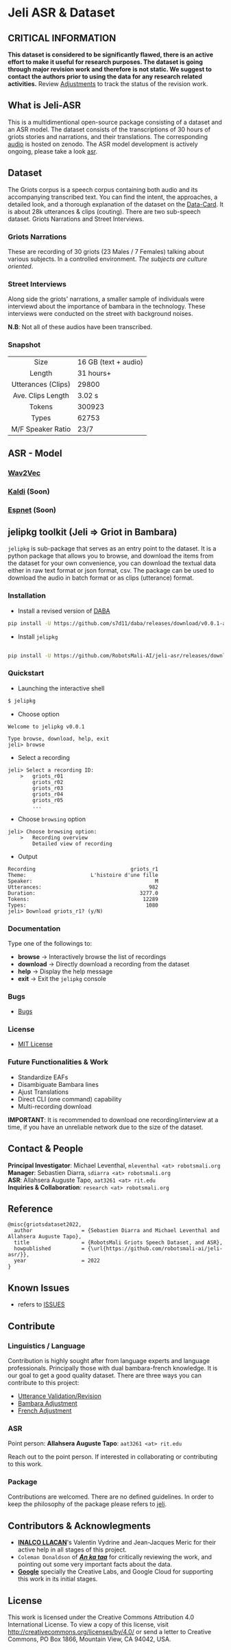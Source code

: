 # Jeli ASR & Dataset

## CRITICAL INFORMATION
**This dataset is considered to be significantly flawed, there is an active effort to make it useful for research purposes. The dataset is going through major revision work and therefore is not static. We suggest to contact the authors prior to using the data for any research related activities.** Review [Adjustments](./adjustments.md) to track the status of the revision work.

## What is Jeli-ASR
This is a multidimentional open-source package consisting of a dataset and an ASR model. The dataset consists of the transcriptions of 30 hours of griots stories and narrations, and their translations. The corresponding [audio](https://zenodo.org/record/7296317) is hosted on zenodo. The ASR model development is actively ongoing, please take a look [asr](./asr/).

## Dataset
The Griots corpus is a speech corpus containing both audio and its accompanying transcribed text. You can find the intent, the approaches, a detailed look, and a thorough explanation of the dataset on the [Data-Card](https://docs.google.com/document/d/17cBQo7yisZuRpLP9gFul4pvQiARgrDwPLDNE980zxx4/edit?usp=sharing). It is about 28k utterances & clips (couting). There are two sub-speech dataset. Griots Narrations and Street Interviews.

### Griots Narrations
These are recording of 30 griots (23 Males / 7 Females) talking about various subjects. In a controlled environment. *The subjects are culture oriented*.

### Street Interviews
Along side the griots' narrations, a smaller sample of individuals were interviewd about the importance of bambara in the technology. These interviews were conducted on the street with background noises. 

**N.B**: Not all of these audios have been transcribed.

### Snapshot
|      |     |
|:----:|:----|
|Size | 16 GB (text + audio) |
| Length | 31 hours+ | 
| Utterances (Clips) | 29800 |
|Ave. Clips Length | 3.02 s
| Tokens | 300923 |
| Types | 62753 |
| M/F Speaker Ratio | 23/7 |

## ASR - Model
### [Wav2Vec](./asr/wav2vec/)
### [Kaldi](./asr/kaldi) (Soon)
### [Espnet](./asr/espnet) (Soon)
<!-- ### [KumaSTT](./asr/kuma/) -->

## jelipkg toolkit (Jeli => Griot in Bambara)

`jelipkg` is sub-package that serves as an entry point to the dataset. It is a python package that allows you to browse, and download the items from the dataset for your own convenience, you can download the textual data either in raw text format or json format, csv. The package can be used to download the audio in batch format or as clips (utterance) format.

### Installation

- Install a revised version of [DABA](https://github.com/maslinych/daba)

```bash
pip install -U https://github.com/s7d11/daba/releases/download/v0.0.1-alpha/daba-0.9.2.tar.gz
```

- Install `jelipkg`

```sh
	
pip install -U https://github.com/RobotsMali-AI/jeli-asr/releases/download/v0.0.1-alpa/jelipkg.tar.gz

```

### Quickstart

- Launching the interactive shell

```bash
$ jelipkg
```

- Choose option

```
Welcome to jelipkg v0.0.1

Type browse, download, help, exit
jeli> browse
```

- Select a recording

```
jeli> Select a recording ID:
    >   griots_r01
        griots_r02
        griots_r03
        griots_r04
        griots_r05
        ...
```

- Choose `browsing` option

```
jeli> Choose browsing option:
    >   Recording overview
        Detailed view of recording
```

- Output

```
Recording                               griots_r1
Theme:                     L'histoire d'une fille
Speaker:                                        M
Utterances:                                   982
Duration:                                  3277.0
Tokens:                                     12289
Types:                                       1080
jeli> Download griots_r1? (y/N)
```

### Documentation
Type one of the followings to:  
- **browse** -> Interactively browse the list of recordings  
- **download** -> Directly download a recording from the dataset  
- **help** -> Display the help message  
- **exit** -> Exit the `jelipkg` console  

### Bugs
- [Bugs](https://github.com/robotsmali-ai/jeli-asr/issues)

### License
- [MIT License](./jeli/LICENSE)

### Future Functionalities & Work
- Standardize EAFs
- Disambiguate Bambara lines 
- Ajust Translations
- Direct CLI (one command) capability
- Multi-recording download

**IMPORTANT**: It is recommended to download one recording/interview at a time, if you have an unreliable network due to the size of the dataset.

## Contact & People
**Principal Investigator**: Michael Leventhal, `mleventhal <at> robotsmali.org`    
**Manager**: Sebastien Diarra, `sdiarra <at> robotsmali.org`  
**ASR**: Allahsera Auguste Tapo, `aat3261 <at> rit.edu`  
**Inquiries & Collaboration**: `research <at> robotsmali.org`  

## Reference

```
@misc{griotsdataset2022,
  author                = {Sebastien Diarra and Michael Leventhal and Allahsera Auguste Tapo},
  title                 = {RobotsMali Griots Speech Dataset, and ASR},
  howpublished          = {\url{https://github.com/robotsmali-ai/jeli-asr/}},
  year                  = 2022
}
```

## Known Issues
- refers to [ISSUES](./ISSUES.md)

## Contribute

### Linguistics / Language
Contribution is highly sought after from language experts and language professionals. Principally those with dual bambara-french knowledge. It is our goal to get a good quality dataset. There are three ways you can contribute to this project:

- [Utterance Validation/Revision](./docs/utterances.md)
- [Bambara Adjustment](./docs/bambara_text.md)
- [French Adjustment](./docs/french_text.md)

### ASR
Point person: **Allahsera Auguste Tapo**: `aat3261 <at> rit.edu`

Reach out to the point person. If interested in collaborating or contributing to this work.

### Package
Contributions are welcomed. There are no defined guidelines. In order to keep the philosophy of the package please refers to [jeli](./jeli/TODO.md).

## Contributors & Acknowlegments
- **[INALCO LLACAN](http://www.inalco.fr/en/research/research-units/llacan)**'s Valentin Vydrine and Jean-Jacques Meric for their active help in all stages of this project.
- `Coleman Donaldson` of ***[An ka taa](https://www.ankataa.com/)*** for critically reviewing the work, and pointing out some very important facts about the data.
- **[Google](https://about.google/)** specially the Creative Labs, and Google Cloud for supporting this work in its initial stages.

## License
This work is licensed under the Creative Commons Attribution 4.0 International License. To view a copy of this license, visit http://creativecommons.org/licenses/by/4.0/ or send a letter to Creative Commons, PO Box 1866, Mountain View, CA 94042, USA.

